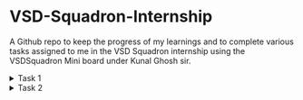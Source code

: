 # VSD-Squadron-Internship
A Github repo to keep the progress of my learnings and to complete various tasks assigned to me in the VSD Squadron internship using the VSDSquadron Mini board under Kunal Ghosh sir.

<details>
  <summary>Task 1</summary>
  <br>
    1. Create a GitHub repo.<br>
    2. Install the RISC-V toolchain using VDI.<br>
    3. Refer to the videos, perform the instructions, and play around. 
  <br>

  <br>

  ### Commands for GCC (O0):

  <br>
      1. To check if home directory:
  <br>
    
    cd

  <br>
    2. To open a new C file in leafpad:

  <br>

    leafpad sum1ton.c &
  
  <br>
    3. To compile the code using GCC.

  <br>

    gcc sum1ton.c
  
  <br>
    4. To run the file.

  <br>

    ./a.out
  
  <br>

  <img src="./Media/Cbased.jpeg" width="800" alt="Description of image">

  <br> 
  
  <br>
  
  ### Commands for RISCV (O1):

  <br>
    1. To create an object file from the C file based on the RISC-V character set (O1).
    
  <br>
    
    riscv64-unknown-elf-gcc -O1 -mabi=lp64 -march=rv64i -o sum1ton.o sum1ton.c

  <br>

  <img src="./Media/RiscBasedO1.jpeg" width="800" alt="Description of image">

  <br>

  <br>
    2. To create an object file from the C file based on the RISC-V character set (Ofast).
    
  <br>
    
    riscv64-unknown-elf-gcc -Ofast -mabi=lp64 -march=rv64i -o sum1ton.o sum1ton.c

  <br>

  <img src="./Media/RiscBasedO2.jpeg" width="800" alt="Description of image">

  <br>

  <br>
    3. To view the object file.
    
  <br>
    
    riscv64-unknown-elf-objdump -d sum1ton.o

  <br>
    4. To view specific lines from the object file.
    
  <br>
    
    riscv64-unknown-elf-objdump -d sum1ton.o | less

  <br>
  
</details>

<details>
<summary>Task 2</summary>
  
  <br>
    1. Run SPIKE simulation and observation with -O1 and -Ofast.<br>
    2. Write a simple C application and compile it with RISC-V gcc / SPIKE.<br>
    
  <br>

  ### Commands to compile using RISCV:

  <br>
    1. To run the SPIKE simulation.

  <br>

      spike pk sum1ton.o

  <br>

  <img src="./Media/RiscBasedSPIKE.jpg" width="800" alt="Description of image">

  <br>

  <br>
    2. To debug sections of object code.

  <br>

    spike -d pk sum1ton.o

  <br>
    3. To run the Program Counter until we want to run the programs manually.

  <br>
  
    : until pc 0 100b0

  <br>

  <br>

  <img src="./Media/SpikeDebug1.jpg" width="800" alt="Description of image">

  <br>

  <br>

  <img src="./Media/SpikeDebug2.jpg" width="800" alt="Description of image">

  <br>

  <br>
    4. To find the contents of a register.

  <br>

    : reg 0 a0

  <br>

  <br>

  <img src="./Media/SpikeA2Contents.jpg" width="800" alt="Description of image">

  <br>

  <br>
    Press 'Enter' to run the next instructions.

  <br>

  <br>

  <img src="./Media/SpikeA2Ins.jpg" width="800" alt="Description of image">

  <br>

  <br>
    lui - Load Upper Immediate [31:12]

  <br>

  <br>
  
  <img src="./Media/SpikeSPContents.jpg" width="800" alt="Description of image">

  <br>

  <br>
    addi - Add Immediate, -16 in dec which is 10 in hexa, basically 10 sub from the stack pointer.

  <br>

  <br>
  
</details>
